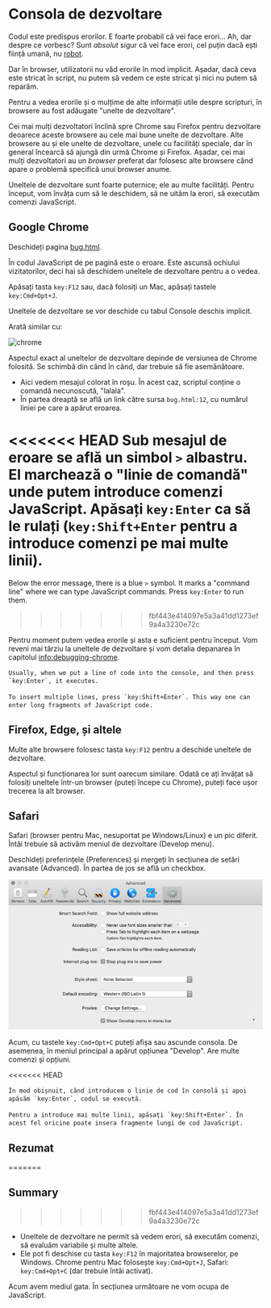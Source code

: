 # Consola de dezvoltare

Codul este predispus erorilor. E foarte probabil că vei face erori... Ah, dar despre ce vorbesc? Sunt *absolut* sigur că vei face erori, cel puțin dacă ești ființă umană, nu [robot](https://en.wikipedia.org/wiki/Bender_(Futurama)).

Dar în browser, utilizatorii nu văd erorile în mod implicit. Așadar, dacă ceva este stricat în script, nu putem să vedem ce este stricat și nici nu putem să reparăm.

Pentru a vedea erorile și o mulțime de alte informații utile despre scripturi, în browsere au fost adăugate "unelte de dezvoltare".

Cei mai mulți dezvoltatori înclină spre Chrome sau Firefox pentru dezvoltare deoarece aceste browsere au cele mai bune unelte de dezvoltare. Alte browsere au și ele unelte de dezvoltare, unele cu facilități speciale, dar în general încearcă să ajungă din urmă Chrome și Firefox. Așadar, cei mai mulți dezvoltatori au un *browser* preferat dar folosesc alte browsere când apare o problemă specifică unui browser anume.

Uneltele de dezvoltare sunt foarte puternice; ele au multe facilități. Pentru început, vom învăța cum să le deschidem, să ne uităm la erori, să executăm comenzi JavaScript.

## Google Chrome

Deschideți pagina [bug.html](bug.html).

În codul JavaScript de pe pagină este o eroare. Este ascunsă ochiului vizitatorilor, deci hai să deschidem uneltele de dezvoltare pentru a o vedea.

Apăsați tasta `key:F12` sau, dacă folosiți un Mac, apăsați tastele `key:Cmd+Opt+J`.

Uneltele de dezvoltare se vor deschide cu tabul Console deschis implicit.

Arată similar cu:

![chrome](chrome.png)

Aspectul exact al uneltelor de dezvoltare depinde de versiunea de Chrome folosită. Se schimbă din când în când, dar trebuie să fie asemănătoare.

- Aici vedem mesajul colorat în roșu. În acest caz, scriptul conține o comandă necunoscută, "lalala".
- În partea dreaptă se află un link către sursa `bug.html:12`, cu numărul liniei pe care a apărut eroarea. 

<<<<<<< HEAD
Sub mesajul de eroare se află un simbol `>` albastru. El marchează o "linie de comandă" unde putem introduce comenzi JavaScript. Apăsați `key:Enter` ca să le rulați (`key:Shift+Enter` pentru a introduce comenzi pe mai multe linii).
=======
Below the error message, there is a blue `>` symbol. It marks a "command line" where we can type JavaScript commands. Press `key:Enter` to run them.
>>>>>>> fbf443e414097e5a3a41dd1273ef9a4a3230e72c

Pentru moment putem vedea erorile și asta e suficient pentru început. Vom reveni mai târziu la uneltele de dezvoltare și vom detalia depanarea în capitolul <info:debugging-chrome>.

```smart header="Multi-line input"
Usually, when we put a line of code into the console, and then press `key:Enter`, it executes.

To insert multiple lines, press `key:Shift+Enter`. This way one can enter long fragments of JavaScript code.
```

## Firefox, Edge, și altele

Multe alte browsere folosesc tasta `key:F12` pentru a deschide uneltele de dezvoltare.

Aspectul și funcționarea lor sunt oarecum similare. Odată ce ați învățat să folosiți uneltele într-un browser (puteți începe cu Chrome), puteți face ușor trecerea la alt browser.

## Safari

Safari (browser pentru Mac, nesuportat pe Windows/Linux) e un pic diferit. Întâi trebuie să activăm meniul de dezvoltare (Develop menu).

Deschideți preferințele (Preferences) și mergeți în secțiunea de setări avansate (Advanced). În partea de jos se află un checkbox.

![safari](safari.png)

Acum, cu tastele `key:Cmd+Opt+C` puteți afișa sau ascunde consola. De asemenea, în meniul principal a apărut opțiunea "Develop". Are multe comenzi și opțiuni.

<<<<<<< HEAD
```smart header="Multi-line input"
În mod obișnuit, când introducem o linie de cod în consolă și apoi apăsăm `key:Enter`, codul se execută.

Pentru a introduce mai multe linii, apăsați `key:Shift+Enter`. În acest fel oricine poate insera fragmente lungi de cod JavaScript.
```

## Rezumat
=======
## Summary
>>>>>>> fbf443e414097e5a3a41dd1273ef9a4a3230e72c

- Uneltele de dezvoltare ne permit să vedem erori, să executăm comenzi, să evaluăm variabile și multe altele.
- Ele pot fi deschise cu tasta `key:F12` în majoritatea browserelor, pe Windows. Chrome pentru Mac folosește `key:Cmd+Opt+J`, Safari: `key:Cmd+Opt+C` (dar trebuie întâi activat).

Acum avem mediul gata. În secțiunea următoare ne vom ocupa de JavaScript.
